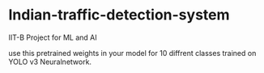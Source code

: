# Indian-traffic-detection-system
IIT-B Project for ML and AI

use this pretrained weights in your model for 10 diffrent classes trained on YOLO v3  Neuralnetwork.
